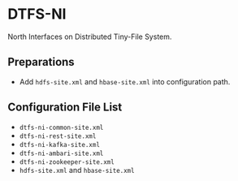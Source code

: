 # DTFS-NI
North Interfaces on Distributed Tiny-File System.

## Preparations
* Add `hdfs-site.xml` and `hbase-site.xml` into configuration path.

## Configuration File List
* `dtfs-ni-common-site.xml`
* `dtfs-ni-rest-site.xml`
* `dtfs-ni-kafka-site.xml`
* `dtfs-ni-ambari-site.xml`
* `dtfs-ni-zookeeper-site.xml`
* `hdfs-site.xml` and `hbase-site.xml`
